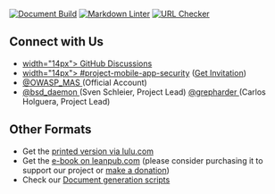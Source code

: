 [![Document Build](https://github.com/OWASP/owasp-mastg/workflows/Document%20Build/badge.svg)](https://github.com/OWASP/owasp-mastg/actions?query=workflow%3A%22Document+Build%22)
[![Markdown Linter](https://github.com/OWASP/owasp-mastg/workflows/Markdown%20Linter/badge.svg)](https://github.com/OWASP/owasp-mastg/actions?query=workflow%3A%22Markdown+Linter%22)
[![URL Checker](https://github.com/OWASP/owasp-mastg/workflows/URL%20Checker/badge.svg)](https://github.com/OWASP/owasp-mastg/actions?query=workflow%3A%22URL+Checker%22)

## Connect with Us

<ul>
<li><a href="https://github.com/OWASP/owasp-mastg/discussions">width="14px"> GitHub Discussions</a></li>
<li><a href="https://owasp.slack.com/archives/C1M6ZVC6S"> width="14px">  #project-mobile-app-security</a> (<a href="https://owasp.slack.com/join/shared_invite/zt-g398htpy-AZ40HOM1WUOZguJKbblqkw#//">Get Invitation</a>)</li>
<li><a href="https://twitter.com/OWASP_MAS"> @OWASP_MAS </a> (Official Account)</li>
<li><a href="https://twitter.com/bsd_daemon"> @bsd_daemon </a> (Sven Schleier, Project Lead) <a href="https://twitter.com/grepharder">@grepharder </a> (Carlos Holguera, Project Lead)</li>
</ul>

## Other Formats

- Get the [printed version via lulu.com](https://www.lulu.com/shop/jeroen-willemsen-and-sven-schleier-and-bernhard-müller-and-carlos-holguera/owasp-mobile-security-testing-guide/paperback/product-1kw4dp4k.html)
- Get the [e-book on leanpub.com](https://leanpub.com/owasp-mastg) (please consider purchasing it to support our project or [make a donation](https://mas.owasp.org/donate/#make-your-donation))
- Check our [Document generation scripts](tools/docker/README.md)
